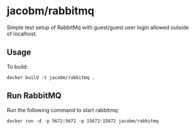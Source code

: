 # jacobm/rabbitmq
Simple test setup of RabbitMq with guest/guest user login allowed outside of localhost.

## Usage

To build:

```
docker build -t jacobm/rabbitmq .
```

## Run RabbitMQ

Run the following command to start rabbitmq:

```
docker run -d -p 5672:5672 -p 15672:15672 jacobm/rabbitmq
```
